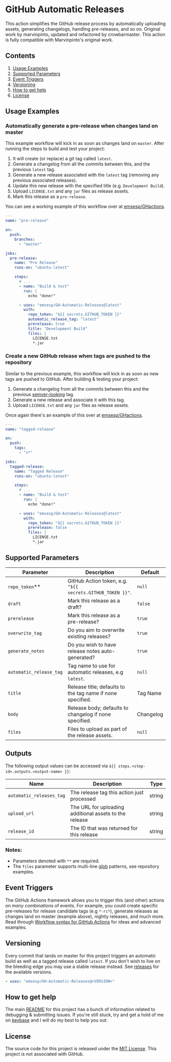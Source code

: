 # GitHub Automatic Releases

This action simplifies the GitHub release process by automatically uploading assets, generating changelogs, handling pre-releases, and so on.
Original work by marvinpinto, updated and refactored by crowbarmaster.
This action is fully compatible with Marvinpinto's original work.

## Contents

1. [Usage Examples](#usage-examples)
1. [Supported Parameters](#supported-parameters)
1. [Event Triggers](#event-triggers)
1. [Versioning](#versioning)
1. [How to get help](#how-to-get-help)
1. [License](#license)

## Usage Examples

### Automatically generate a pre-release when changes land on master

This example workflow will kick in as soon as changes land on `master`. After running the steps to build and test your project:

1. It will create (or replace) a git tag called `latest`.
1. Generate a changelog from all the commits between this, and the previous `latest` tag.
1. Generate a new release associated with the `latest` tag (removing any previous associated releases).
1. Update this new release with the specified title (e.g. `Development Build`).
1. Upload `LICENSE.txt` and any `jar` files as release assets.
1. Mark this release as a `pre-release`.

You can see a working example of this workflow over at [emsesp/GHactions](https://github.com/emsesp/GHactions/releases/tag/latest).

```yaml
---
name: "pre-release"

on:
  push:
    branches:
      - "master"

jobs:
  pre-release:
    name: "Pre Release"
    runs-on: "ubuntu-latest"

    steps:
      # ...
      - name: "Build & test"
        run: |
          echo "done!"

      - uses: "emsesp/GH-Automatic-Releases@latest"
        with:
          repo_token: "${{ secrets.GITHUB_TOKEN }}"
          automatic_release_tag: "latest"
          prerelease: true
          title: "Development Build"
          files: |
            LICENSE.txt
            *.jar
```

### Create a new GitHub release when tags are pushed to the repository

Similar to the previous example, this workflow will kick in as soon as new tags are pushed to GitHub. After building & testing your project:

1. Generate a changelog from all the commits between this and the previous [semver-looking](https://semver.org/) tag.
1. Generate a new release and associate it with this tag.
1. Upload `LICENSE.txt` and any `jar` files as release assets.

Once again there's an example of this over at [emsesp/GHactions](https://github.com/emsesp/GHactions/releases/latest).

```yaml
---
name: "tagged-release"

on:
  push:
    tags:
      - "v*"

jobs:
  tagged-release:
    name: "Tagged Release"
    runs-on: "ubuntu-latest"

    steps:
      # ...
      - name: "Build & test"
        run: |
          echo "done!"

      - uses: "emsesp/GH-Automatic-Releases@latest"
        with:
          repo_token: "${{ secrets.GITHUB_TOKEN }}"
          prerelease: false
          files: |
            LICENSE.txt
            *.jar
```

## Supported Parameters

| Parameter               | Description                                                | Default   |
| ----------------------- | ---------------------------------------------------------- | --------- |
| `repo_token`\*\*        | GitHub Action token, e.g. `"${{ secrets.GITHUB_TOKEN }}"`. | `null`    |
| `draft`                 | Mark this release as a draft?                              | `false`   |
| `prerelease`            | Mark this release as a pre-release?                        | `true`    |
| `overwrite_tag`         | Do you aim to overwrite existing releases?                 | `true`    |
| `generate_notes`        | Do you wish to have release notes auto-generated?          | `true`    |
| `automatic_release_tag` | Tag name to use for automatic releases, e.g `latest`.      | `null`    |
| `title`                 | Release title; defaults to the tag name if none specified. | Tag Name  |
| `body`                  | Release body; defaults to changelog if none specified.     | Changelog |
| `files`                 | Files to upload as part of the release assets.             | `null`    |

## Outputs

The following output values can be accessed via `${{ steps.<step-id>.outputs.<output-name> }}`:

| Name                     | Description                                            | Type   |
| ------------------------ | ------------------------------------------------------ | ------ |
| `automatic_releases_tag` | The release tag this action just processed             | string |
| `upload_url`             | The URL for uploading additional assets to the release | string |
| `release_id`             | The ID that was returned for this release              | string |

### Notes:

- Parameters denoted with `**` are required.
- The `files` parameter supports multi-line [glob](https://github.com/isaacs/node-glob) patterns, see repository examples.

## Event Triggers

The GitHub Actions framework allows you to trigger this (and other) actions on _many combinations_ of events. For example, you could create specific pre-releases for release candidate tags (e.g `*-rc*`), generate releases as changes land on master (example above), nightly releases, and much more. Read through [Workflow syntax for GitHub Actions](https://help.github.com/en/articles/workflow-syntax-for-github-actions) for ideas and advanced examples.

## Versioning

Every commit that lands on master for this project triggers an automatic build as well as a tagged release called `latest`. If you don't wish to live on the bleeding edge you may use a stable release instead. See [releases](../../releases/latest) for the available versions.

```yaml
- uses: "emsesp/GH-Automatic-Releases@<VERSION>"
```

## How to get help

The main [README](https://github.com/emsesp/GHactions/blob/master/README.md) for this project has a bunch of information related to debugging & submitting issues. If you're still stuck, try and get a hold of me on [keybase](https://keybase.io/marvinpinto) and I will do my best to help you out.

## License

The source code for this project is released under the [MIT License](/LICENSE). This project is not associated with GitHub.
